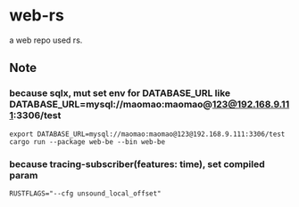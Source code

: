 # web-rs
a web repo used rs.

## Note
### because sqlx, mut set env for DATABASE_URL like DATABASE_URL=mysql://maomao:maomao@123@192.168.9.111:3306/test
    export DATABASE_URL=mysql://maomao:maomao@123@192.168.9.111:3306/test
    cargo run --package web-be --bin web-be 
### because tracing-subscriber(features: time), set compiled param
    RUSTFLAGS="--cfg unsound_local_offset"